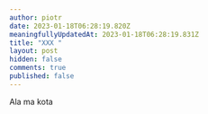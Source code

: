```yaml
---
author: piotr
date: 2023-01-18T06:28:19.820Z
meaningfullyUpdatedAt: 2023-01-18T06:28:19.831Z
title: "XXX "
layout: post
hidden: false
comments: true
published: false
---
```

Ala ma kota